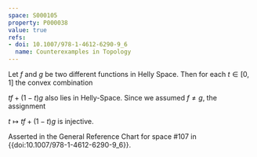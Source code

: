 ```yaml
---
space: S000105
property: P000038
value: true
refs:
- doi: 10.1007/978-1-4612-6290-9_6
  name: Counterexamples in Topology
---
```


Let $f$ and $g$ be two different functions in Helly Space. Then for each $t\in[0,1]$ the convex combination

$tf + (1-t)g$ also lies in Helly-Space. Since we assumed $f\neq g$, the assignment

$t\mapsto  tf + (1-t)g$ is injective.

Asserted in the General Reference Chart for space #107 in
{{doi:10.1007/978-1-4612-6290-9_6}}.
